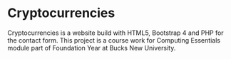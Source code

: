 # Cryptocurrencies
Cryptocurrencies is a website build with HTML5, Bootstrap 4 and PHP for the contact form. This project is a course work for Computing Essentials module part of Foundation Year at Bucks New University.
